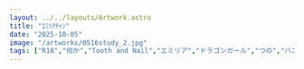 ```yaml
---
layout: ../../layouts/Artwork.astro
title: "ｴﾐﾘｱﾁｬﾝ"
date: "2025-10-05"
image: "/artworks/0516study_2.jpg"
tags: ["R18","伺か","Tooth and Nail","エミリア","ドラゴンガール","つの","バニーガール","かんたん絵"]
---
```


